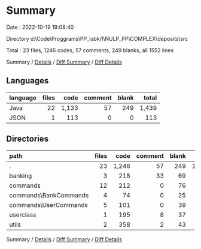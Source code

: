 # Summary

Date : 2022-10-19 19:08:40

Directory d:\\Code\\Proggrams\\PP_labki1\\NULP_PP\\COMPLEX\\deposits\\src

Total : 23 files,  1246 codes, 57 comments, 249 blanks, all 1552 lines

Summary / [Details](details.md) / [Diff Summary](diff.md) / [Diff Details](diff-details.md)

## Languages
| language | files | code | comment | blank | total |
| :--- | ---: | ---: | ---: | ---: | ---: |
| Java | 22 | 1,133 | 57 | 249 | 1,439 |
| JSON | 1 | 113 | 0 | 0 | 113 |

## Directories
| path | files | code | comment | blank | total |
| :--- | ---: | ---: | ---: | ---: | ---: |
| . | 23 | 1,246 | 57 | 249 | 1,552 |
| banking | 3 | 218 | 33 | 69 | 320 |
| commands | 12 | 212 | 0 | 76 | 288 |
| commands\\BankCommands | 4 | 74 | 0 | 25 | 99 |
| commands\\UserCommands | 5 | 101 | 0 | 39 | 140 |
| userclass | 1 | 195 | 8 | 37 | 240 |
| utils | 2 | 358 | 2 | 43 | 403 |

Summary / [Details](details.md) / [Diff Summary](diff.md) / [Diff Details](diff-details.md)